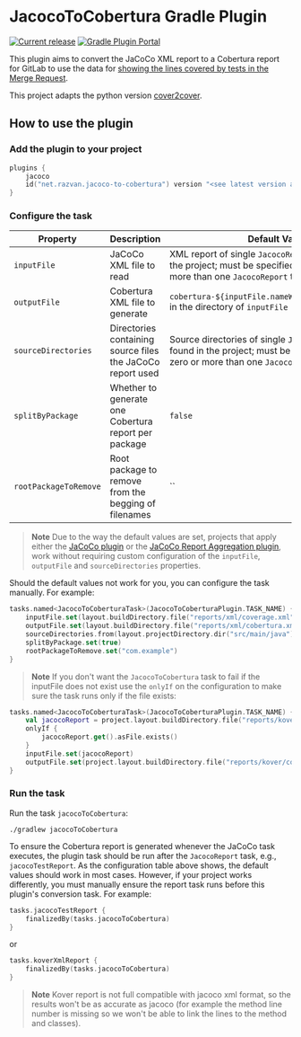 # JacocoToCobertura Gradle Plugin

[![Current release](https://img.shields.io/github/v/release/razvn/jacoco-to-cobertura-gradle-plugin)](https://github.com/razvn/jacoco-to-cobertura-gradle-plugin/releases) [![Gradle Plugin Portal](https://img.shields.io/badge/Gradle-v2.0.0-blue.svg)](https://plugins.gradle.org/plugin/net.razvan.jacoco-to-cobertura)

This plugin aims to convert the JaCoCo XML report to a Cobertura report for GitLab to use the data for [showing the lines covered by tests in the Merge Request](https://docs.gitlab.com/ee/ci/testing/test_coverage_visualization.html).

This project adapts the python version [cover2cover](https://github.com/rix0rrr/cover2cover).

## How to use the plugin

### Add the plugin to your project

```kotlin
plugins {
    jacoco
    id("net.razvan.jacoco-to-cobertura") version "<see latest version above>"
}
```

### Configure the task

| Property               | Description                                                | Default Value |
|------------------------|------------------------------------------------------------|--|
| `inputFile`            | JaCoCo XML file to read                                    | XML report of single `JacocoReport` task found in the project; must be specified manually if zero or more than one `JacocoReport` task exists |
| `outputFile`           | Cobertura XML file to generate                             | `cobertura-${inputFile.nameWithoutExtension}.xml` in the directory of `inputFile` |
| `sourceDirectories`    | Directories containing source files the JaCoCo report used | Source directories of single `JacocoReport` task found in the project; must be specified manually if zero or more than one `JacocoReport` tasks exist |
| `splitByPackage`       | Whether to generate one Cobertura report per package       | `false` |
| `rootPackageToRemove`  | Root package to remove from the begging of filenames       | `` |

> **Note**
> Due to the way the default values are set, projects that apply either the [JaCoCo plugin](https://docs.gradle.org/userguide/jacoco_plugin.html#jacoco_plugin) or the [JaCoCo Report Aggregation plugin](https://docs.gradle.org/userguide/jacoco_report_aggregation_plugin.html), work without requiring custom configuration of the `inputFile`, `outputFile` and `sourceDirectories` properties.

Should the default values not work for you, you can configure the task manually. For example:
```kotlin
tasks.named<JacocoToCoberturaTask>(JacocoToCoberturaPlugin.TASK_NAME) {
    inputFile.set(layout.buildDirectory.file("reports/xml/coverage.xml"))
    outputFile.set(layout.buildDirectory.file("reports/xml/cobertura.xml"))
    sourceDirectories.from(layout.projectDirectory.dir("src/main/java"))
    splitByPackage.set(true)
    rootPackageToRemove.set("com.example")
}
```

> **Note**
> If you don't want the `JacocoToCobertura` task to fail if the inputFile does not exist use the `onlyIf` on the configuration to make sure the task runs only if the file exists:
```kotlin
tasks.named<JacocoToCoberturaTask>(JacocoToCoberturaPlugin.TASK_NAME) {
	val jacocoReport = project.layout.buildDirectory.file("reports/kover/report_that_does_not_exist.xml")
	onlyIf {
	    jacocoReport.get().asFile.exists()
	}
	inputFile.set(jacocoReport)
	outputFile.set(project.layout.buildDirectory.file("reports/kover/cobertura.xml"))
}
```

### Run the task

Run the task `jacocoToCobertura`:
```shell
./gradlew jacocoToCobertura
```

To ensure the Cobertura report is generated whenever the JaCoCo task executes, the plugin task should be run after the `JacocoReport` task, e.g., `jacocoTestReport`. As the configuration table above shows, the default values should work in most cases. However, if your project works differently, you must manually ensure the report task runs before this plugin's conversion task. For example:

```kotlin
tasks.jacocoTestReport {
    finalizedBy(tasks.jacocoToCobertura)
}
```
or
```kotlin
tasks.koverXmlReport {
    finalizedBy(tasks.jacocoToCobertura)
}
```

> **Note**
> Kover report is not full compatible with jacoco xml format, so the results won't be as accurate as jacoco (for example the method line number is missing so we won't be able to link the lines to the method and classes).
